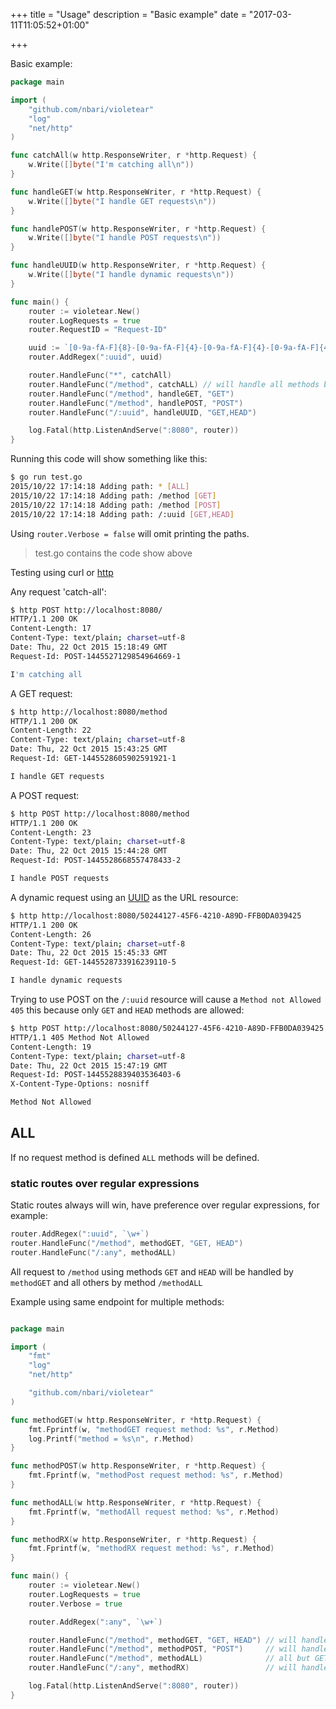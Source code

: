 +++
title = "Usage"
description = "Basic example"
date = "2017-03-11T11:05:52+01:00"

+++

Basic example:

```go
package main

import (
    "github.com/nbari/violetear"
    "log"
    "net/http"
)

func catchAll(w http.ResponseWriter, r *http.Request) {
    w.Write([]byte("I'm catching all\n"))
}

func handleGET(w http.ResponseWriter, r *http.Request) {
    w.Write([]byte("I handle GET requests\n"))
}

func handlePOST(w http.ResponseWriter, r *http.Request) {
    w.Write([]byte("I handle POST requests\n"))
}

func handleUUID(w http.ResponseWriter, r *http.Request) {
    w.Write([]byte("I handle dynamic requests\n"))
}

func main() {
    router := violetear.New()
    router.LogRequests = true
    router.RequestID = "Request-ID"

    uuid := `[0-9a-fA-F]{8}-[0-9a-fA-F]{4}-[0-9a-fA-F]{4}-[0-9a-fA-F]{4}-[0-9a-fA-F]{12}`
    router.AddRegex(":uuid", uuid)

    router.HandleFunc("*", catchAll)
    router.HandleFunc("/method", catchALL) // will handle all methods but GET, POST
    router.HandleFunc("/method", handleGET, "GET")
    router.HandleFunc("/method", handlePOST, "POST")
    router.HandleFunc("/:uuid", handleUUID, "GET,HEAD")

    log.Fatal(http.ListenAndServe(":8080", router))
}
```

Running this code will show something like this:

```sh
$ go run test.go
2015/10/22 17:14:18 Adding path: * [ALL]
2015/10/22 17:14:18 Adding path: /method [GET]
2015/10/22 17:14:18 Adding path: /method [POST]
2015/10/22 17:14:18 Adding path: /:uuid [GET,HEAD]
```

Using ``router.Verbose = false`` will omit printing the paths.

> test.go contains the code show above

Testing using curl or [http](https://github.com/jkbrzt/httpie)

Any request 'catch-all':

```sh
$ http POST http://localhost:8080/
HTTP/1.1 200 OK
Content-Length: 17
Content-Type: text/plain; charset=utf-8
Date: Thu, 22 Oct 2015 15:18:49 GMT
Request-Id: POST-1445527129854964669-1

I'm catching all
```

A GET request:

```sh
$ http http://localhost:8080/method
HTTP/1.1 200 OK
Content-Length: 22
Content-Type: text/plain; charset=utf-8
Date: Thu, 22 Oct 2015 15:43:25 GMT
Request-Id: GET-1445528605902591921-1

I handle GET requests
```

A POST request:

```sh
$ http POST http://localhost:8080/method
HTTP/1.1 200 OK
Content-Length: 23
Content-Type: text/plain; charset=utf-8
Date: Thu, 22 Oct 2015 15:44:28 GMT
Request-Id: POST-1445528668557478433-2

I handle POST requests
```

A dynamic request using an [UUID](https://en.wikipedia.org/wiki/Universally_unique_identifier) as the URL resource:

```sh
$ http http://localhost:8080/50244127-45F6-4210-A89D-FFB0DA039425
HTTP/1.1 200 OK
Content-Length: 26
Content-Type: text/plain; charset=utf-8
Date: Thu, 22 Oct 2015 15:45:33 GMT
Request-Id: GET-1445528733916239110-5

I handle dynamic requests
```

Trying to use POST on the ``/:uuid`` resource will cause a
`Method not Allowed 405` this because only `GET` and `HEAD`
methods are allowed:

```sh
$ http POST http://localhost:8080/50244127-45F6-4210-A89D-FFB0DA039425
HTTP/1.1 405 Method Not Allowed
Content-Length: 19
Content-Type: text/plain; charset=utf-8
Date: Thu, 22 Oct 2015 15:47:19 GMT
Request-Id: POST-1445528839403536403-6
X-Content-Type-Options: nosniff

Method Not Allowed
```


## ALL

If no request method is defined ``ALL`` methods will be defined.


### static routes over regular expressions

Static routes always will win, have preference over regular expressions, for example:

```go
router.AddRegex(":uuid", `\w+`)
router.HandleFunc("/method", methodGET, "GET, HEAD")
router.HandleFunc("/:any", methodALL)
```

All request to `/method` using methods `GET` and `HEAD` will be handled by
`methodGET` and all others by method `/methodALL`

Example using same endpoint for multiple methods:

```go

package main

import (
    "fmt"
    "log"
    "net/http"

    "github.com/nbari/violetear"
)

func methodGET(w http.ResponseWriter, r *http.Request) {
    fmt.Fprintf(w, "methodGET request method: %s", r.Method)
    log.Printf("method = %s\n", r.Method)
}

func methodPOST(w http.ResponseWriter, r *http.Request) {
    fmt.Fprintf(w, "methodPost request method: %s", r.Method)
}

func methodALL(w http.ResponseWriter, r *http.Request) {
    fmt.Fprintf(w, "methodAll request method: %s", r.Method)
}

func methodRX(w http.ResponseWriter, r *http.Request) {
    fmt.Fprintf(w, "methodRX request method: %s", r.Method)
}

func main() {
    router := violetear.New()
    router.LogRequests = true
    router.Verbose = true

    router.AddRegex(":any", `\w+`)

    router.HandleFunc("/method", methodGET, "GET, HEAD") // will handle only GET and HEAD
    router.HandleFunc("/method", methodPOST, "POST")     // will handle only POST
    router.HandleFunc("/method", methodALL)              // all but GET, HEAD, POST
    router.HandleFunc("/:any", methodRX)                 // will handle any method

    log.Fatal(http.ListenAndServe(":8080", router))
}
```
